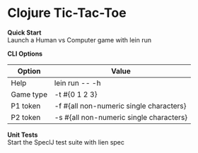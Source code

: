 # Clojure Tic-Tac-Toe

**Quick Start**  
Launch a Human vs Computer game with lein run 

**CLI Options**  

Option    | Value
------    | -----
Help      | lein run -- -h  
Game type | -t #{0 1 2 3}  
P1 token  | -f #{all non-numeric single characters}  
P2 token  | -s #{all non-numeric single characters}  

**Unit Tests**  
Start the SpeclJ test suite with lien spec
